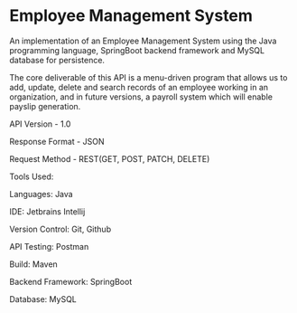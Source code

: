 # Employee Management System

An implementation of an Employee Management System using the Java programming language, SpringBoot backend framework and MySQL database for persistence.  

The core deliverable of this API is a menu-driven program that allows us to add, update, delete and search records of an employee working in an organization, and in future versions, a payroll system which will enable payslip generation.

API Version - 1.0

Response Format - JSON

Request Method - REST(GET, POST, PATCH, DELETE)

Tools Used:

Languages: Java

IDE: Jetbrains Intellij

Version Control: Git, Github

API Testing: Postman

Build: Maven

Backend Framework: SpringBoot

Database: MySQL
